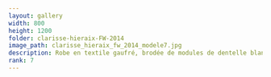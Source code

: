 ```yaml
---
layout: gallery
width: 800
height: 1200
folder: clarisse-hieraix-FW-2014
image_path: clarisse_hieraix_fw_2014_modele7.jpg
description: Robe en textile gaufré, brodée de modules de dentelle blanche et perles de silicone Cristal
rank: 7
---
```

